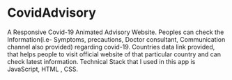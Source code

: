 # CovidAdvisory
A Responsive Covid-19 Animated Advisory Website. Peoples can check the Information(i.e- Symptoms, precautions, Doctor consultant, Communication channel also provided) regarding covid-19. Countries data link provided, that helps people to visit official website of that particular country and can check latest information. Technical Stack that I used in this app is JavaScript, HTML , CSS.
